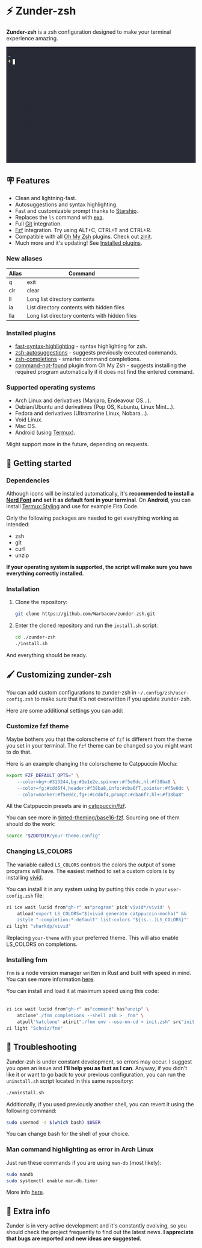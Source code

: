 # ⚡ Zunder-zsh

**Zunder-zsh** is a zsh configuration designed to make your terminal experience amazing.

![example](./assets/preview.gif)

## 🪧 Features

- Clean and lightning-fast.
- Autosuggestions and syntax highlighting.
- Fast and customizable prompt thanks to [Starship](https://starship.rs).
- Replaces the `ls` command with [exa](https://github.com/ogham/exa).
- Full [Git](https://git-scm.com/) integration.
- [Fzf](https://github.com/junegunn/fzf) integration. Try using ALT+C, CTRL+T and CTRL+R.
- Compatible with all [Oh My Zsh](https://github.com/ohmyzsh/ohmyzsh) plugins.
Check out [zinit](https://github.com/zdharma-continuum/zinit).
- Much more and it's updating!
See [Installed plugins](https://github.com/Warbacon/zunder-zsh#installed-plugins).

### New aliases

| Alias | Command                                         |
| ----- | ----------------------------------------------- |
| q     | exit                                            |
| clr   | clear                                           |
| ll    | Long list directory contents                    |
| la    | List directory contents with hidden files       |
| lla   | Long list directory contents with hidden files  |

### Installed plugins

- [fast-syntax-highlighting](https://github.com/zdharma-continuum/fast-syntax-highlighting) - syntax
highlighting for zsh.
- [zsh-autosuggestions](https://github.com/zsh-users/zsh-autosuggestions) - suggests previously
executed commands.
- [zsh-completions](https://github.com/zsh-users/zsh-completions) - smarter command completions.
- [command-not-found](https://github.com/ohmyzsh/ohmyzsh/tree/master/plugins/command-not-found) plugin from Oh My Zsh -
suggests installing the required program automatically if it does not find the entered command.

### Supported operating systems

- Arch Linux and derivatives (Manjaro, Endeavour OS...).
- Debian/Ubuntu and derivatives (Pop OS, Kubuntu, Linux Mint...).
- Fedora and derivatives (Ultramarine Linux, Nobara...).
- Void Linux.
- Mac OS.
- Android (using [Termux](https://termux.com/)).

Might support more in the future, depending on requests.

## 🚀 Getting started

### Dependencies

Although icons will be installed automatically, it's **recommended to install
a [Nerd Font](https://www.nerdfonts.com/font-downloads)
and set it as default font in your terminal**. On **Android**, you can install
[Termux:Styling](https://f-droid.org/es/packages/com.termux.styling) and use for example Fira Code.

Only the following packages are needed to get everything working as intended:

- zsh
- git
- curl
- unzip

**If your operating system is supported, the script will make sure you have everything correctly installed.**

### Installation

1. Clone the repository:

    ```sh
    git clone https://github.com/Warbacon/zunder-zsh.git
    ```

2. Enter the cloned repository and run the `install.sh` script:

    ```sh
    cd ./zunder-zsh
    ./install.sh
    ```

And everything should be ready.

## 🖌️ Customizing zunder-zsh

You can add custom configurations to zunder-zsh in `~/.config/zsh/user-config.zsh`
to make sure that it's not overwritten if you update zunder-zsh.

Here are some additional settings you can add:

### Customize fzf theme

Maybe bothers you that the colorscheme of `fzf` is different from the theme
you set in your terminal. The `fzf` theme can be changed so you might want to do that.

Here is an example changing the colorscheme to Catppuccin Mocha:

```zsh
export FZF_DEFAULT_OPTS=" \
    --color=bg+:#313244,bg:#1e1e2e,spinner:#f5e0dc,hl:#f38ba8 \
    --color=fg:#cdd6f4,header:#f38ba8,info:#cba6f7,pointer:#f5e0dc \
    --color=marker:#f5e0dc,fg+:#cdd6f4,prompt:#cba6f7,hl+:#f38ba8"
```

All the Catppuccin presets are in [catppuccin/fzf](https://github.com/catppuccin/fzf).

You can see more in [tinted-theming/base16-fzf](https://github.com/tinted-theming/base16-fzf/tree/main/bash).
Sourcing one of them should do the work:

```zsh
source "$ZDOTDIR/your-theme.config"
```

### Changing LS_COLORS

The variable called `LS_COLORS` controls the colors the output of some programs will have.
The easiest method to set a custom colors is by installing [vivid](https://github.com/sharkdp/vivid).

You can install it in any system using by putting this code in your `user-config.zsh` file:

```zsh
zi ice wait lucid from"gh-r" as"program" pick'vivid*/vivid' \
    atload'export LS_COLORS="$(vivid generate catppuccin-mocha)" &&
    zstyle ":completion:*:default" list-colors "${(s.:.)LS_COLORS}"'
zi light "sharkdp/vivid"
```

Replacing `your-theme` with your preferred theme. This will also enable
LS_COLORS on completions.

### Installing fnm

`fnm` is a node version manager written in Rust and built with speed in mind.
You can see more information [here](https://github.com/Schniz/fnm).

You can install and load it at maximum speed using this code:

```zsh

zi ice wait lucid from"gh-r" as"command" has"unzip" \
    atclone"./fnm completions --shell zsh > _fnm" \
    atpull'%atclone' atinit"./fnm env --use-on-cd > init.zsh" src"init.zsh" nocompile'!'
zi light "Schniz/fnm"
```

## 🔧 Troubleshooting

Zunder-zsh is under constant development, so errors may occur. I suggest you open an issue and **I'll help you as fast as I can**.
Anyway, if you didn't like it or want to go back to your previous configuration, you can run the ``uninstall.sh`` script located in this same repository:

```bash
./uninstall.sh
```

Additionally, if you used previously another shell, you can revert it using the following command:

```bash
sudo usermod -s $(which bash) $USER
```

You can change bash for the shell of your choice.

### Man command highlighting as error in Arch Linux

Just run these commands if you are using `man-db` (most likely):

```bash
sudo mandb
sudo systemctl enable man-db.timer
```

More info [here](https://github.com/zdharma-continuum/fast-syntax-highlighting/issues/35#issuecomment-1315195049).

## 📃 Extra info

Zunder is in very active development and it's constantly evolving,
so you should check the project frequently to find out the latest news.
**I appreciate that bugs are reported and new ideas are suggested.**
